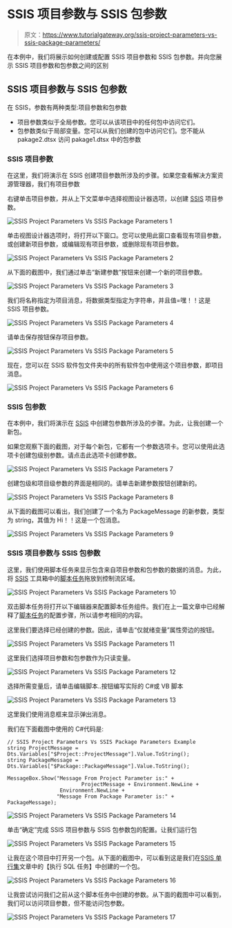 # SSIS 项目参数与 SSIS 包参数

> 原文：<https://www.tutorialgateway.org/ssis-project-parameters-vs-ssis-package-parameters/>

在本例中，我们将展示如何创建或配置 SSIS 项目参数和 SSIS 包参数。并向您展示 SSIS 项目参数和包参数之间的区别

## SSIS 项目参数与 SSIS 包参数

在 SSIS，参数有两种类型:项目参数和包参数

*   项目参数类似于全局参数。您可以从该项目中的任何包中访问它们。
*   包参数类似于局部变量。您可以从我们创建的包中访问它们。您不能从 pakage2.dtsx 访问 pakage1.dtsx 中的包参数

### SSIS 项目参数

在这里，我们将演示在 SSIS 创建项目参数所涉及的步骤。如果您查看解决方案资源管理器，我们有项目参数

右键单击项目参数，并从上下文菜单中选择视图设计器选项，以创建 [SSIS](https://www.tutorialgateway.org/ssis/) 项目参数。

![SSIS Project Parameters Vs SSIS Package Parameters 1](img/acb32d2341b84f518e5661acf865b0b0.png)

单击视图设计器选项时，将打开以下窗口。您可以使用此窗口查看现有项目参数，或创建新项目参数，或编辑现有项目参数，或删除现有项目参数。

![SSIS Project Parameters Vs SSIS Package Parameters 2](img/885447af2355e202f5f1d70d26097463.png)

从下面的截图中，我们通过单击“新建参数”按钮来创建一个新的项目参数。

![SSIS Project Parameters Vs SSIS Package Parameters 3](img/1726cc27bda9a1de57925feb64b5635d.png)

我们将名称指定为项目消息，将数据类型指定为字符串，并且值=嘿！！这是 SSIS 项目参数。

![SSIS Project Parameters Vs SSIS Package Parameters 4](img/0aa68eec1e2f49ea87b50dec54ab0bfd.png)

请单击保存按钮保存项目参数。

![SSIS Project Parameters Vs SSIS Package Parameters 5](img/4572ea981790a460e298a765e7e9997e.png)

现在，您可以在 SSIS 软件包文件夹中的所有软件包中使用这个项目参数，即项目消息。

![SSIS Project Parameters Vs SSIS Package Parameters 6](img/4592ede8e981d76791b42f339dc62e95.png)

### SSIS 包参数

在本例中，我们将演示在 [SSIS](https://www.tutorialgateway.org/ssis/) 中创建包参数所涉及的步骤。为此，让我创建一个新包。

如果您观察下面的截图，对于每个新包，它都有一个参数选项卡。您可以使用此选项卡创建包级别参数。请点击此选项卡创建参数。

![SSIS Project Parameters Vs SSIS Package Parameters 7](img/b620b5d8fd59d491a41b172d031ab42e.png)

创建包级和项目级参数的界面是相同的。请单击新建参数按钮创建新的。

![SSIS Project Parameters Vs SSIS Package Parameters 8](img/4d80fa56c8d29f07d68bf22da4d03e60.png)

从下面的截图可以看出，我们创建了一个名为 PackageMessage 的新参数，类型为 string，其值为 Hi！！这是一个包消息。

![SSIS Project Parameters Vs SSIS Package Parameters 9](img/eb029bc9cfcaa9f24167b333afc517fa.png)

### SSIS 项目参数与 SSIS 包参数

这里，我们使用脚本任务来显示包含来自项目参数和包参数的数据的消息。为此，将 [SSIS](https://www.tutorialgateway.org/ssis/) 工具箱中的[脚本任务](https://www.tutorialgateway.org/script-task-in-ssis/)拖放到控制流区域。

![SSIS Project Parameters Vs SSIS Package Parameters 10](img/ca6735991fdd41e0f478d357543fcea4.png)

双击脚本任务将打开以下编辑器来配置脚本任务组件。我们在上一篇文章中已经解释了[脚本任务](https://www.tutorialgateway.org/script-task-in-ssis/)的配置步骤，所以请参考相同的内容。

这里我们要选择已经创建的参数。因此，请单击“仅就绪变量”属性旁边的按钮。

![SSIS Project Parameters Vs SSIS Package Parameters 11](img/fc103ac5ddaba23ee790a80331344cd1.png)

这里我们选择项目参数和包参数作为只读变量。

![SSIS Project Parameters Vs SSIS Package Parameters 12](img/a603455378fa77f4b7d4cb0ac35c5f97.png)

选择所需变量后，请单击编辑脚本..按钮编写实际的 C#或 VB 脚本

![SSIS Project Parameters Vs SSIS Package Parameters 13](img/c1db12cdd52a978d67fd898778b78360.png)

这里我们使用消息框来显示弹出消息。

我们在下面截图中使用的 C#代码是:

```
// SSIS Project Parameters Vs SSIS Package Parameters Example
string ProjectMessage = Dts.Variables["$Project::ProjectMessage"].Value.ToString();
string PackageMessage = Dts.Variables["$Package::PackageMessage"].Value.ToString();

MessageBox.Show("Message From Project Parameter is:" + 
                        ProjectMessage + Environment.NewLine +
                 Environment.NewLine +
                "Message From Package Parameter is:" + PackageMessage);
```

![SSIS Project Parameters Vs SSIS Package Parameters 14](img/4111326ca2bf92235aa7cdca49741050.png)

单击“确定”完成 SSIS 项目参数与 SSIS 包参数包的配置。让我们运行包

![SSIS Project Parameters Vs SSIS Package Parameters 15](img/343dcde087e5eeaa4870f48278141603.png)

让我在这个项目中打开另一个包。从下面的截图中，可以看到这是我们在[SSIS 单行集](https://www.tutorialgateway.org/execute-sql-task-in-ssis-single-rowset/)文章中的【执行 SQL 任务】中创建的一个包。

![SSIS Project Parameters Vs SSIS Package Parameters 16](img/15b20dd99ffb2ed5f6b7d73ce8ab4e45.png)

让我尝试访问我们之前从这个脚本任务中创建的参数。从下面的截图中可以看到，我们可以访问项目参数，但不能访问包参数。

![SSIS Project Parameters Vs SSIS Package Parameters 17](img/64221a561a2f15e246f1f9fbf3dc8734.png)